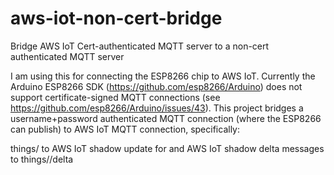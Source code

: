 # aws-iot-non-cert-bridge
Bridge AWS IoT Cert-authenticated MQTT server to a non-cert authenticated MQTT server

I am using this for connecting the ESP8266 chip to AWS IoT. Currently the Arduino ESP8266 SDK (https://github.com/esp8266/Arduino)
does not support certificate-signed MQTT connections (see https://github.com/esp8266/Arduino/issues/43). This project bridges a
username+password authenticated MQTT connection (where the ESP8266 can publish) to AWS IoT MQTT connection, specifically:

things/<thing-id> to AWS IoT shadow update for <thing-id>
and
AWS IoT shadow delta messages to things/<thing-id>/delta
